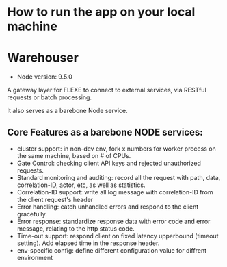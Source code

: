 # How to run the app on your local machine

# Warehouser
* Node version: 9.5.0

A gateway layer for FLEXE to connect to external services, via RESTful requests or batch processing.

It also serves as a barebone Node service.

## Core Features as a barebone NODE services:

* cluster support: in non-dev env, fork x numbers for worker process on the same machine, based on # of CPUs.
* Gate Control: checking client API keys and rejected unauthorized requests.
* Standard monitoring and auditing: record all the request with path, data, correlation-ID, actor, etc, as well as statistics.
* Correlation-ID support: write all log message with correlation-ID from the client request's header
* Error handling: catch unhandled errors and respond to the client gracefully. 
* Error response: standardize response data with error code and error message, relating to the http status code.
* Time-out support: respond client on fixed latency upperbound (timeout setting). Add elapsed time in the response header.
* env-specific config: define different configuration value for diffrent environment
